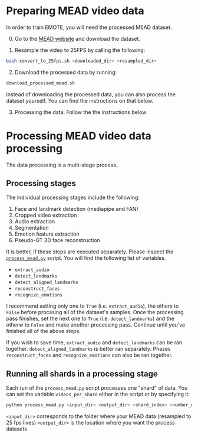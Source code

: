 # Preparing MEAD video data
In order to train EMOTE, you will need the processed MEAD dataset. 

0) Go to the [MEAD website](https://github.com/uniBruce/Mead) and download the dataset.

1) Resample the video to 25FPS by calling the following: 
```bash 
bash convert_to_25fps.sh <downloaded_dir> <resampled_dir>
```

2) Download the processed data by running:

```bash
download_processed_mead.sh
```
Instead of downloading the processed data, you can also process the dataset yourself. You can find the instructions on that below.

3) Processing the data. Follow the the instructions below


# Processing MEAD video data processing 

The data processing is a multi-stage process.

## Processing stages

The individual processing stages include the following: 
1) Face and landmark detection (mediapipe and FAN)
2) Cropped video extraction 
3) Audio extraction 
4) Segmentation 
5) Emotion feature extraction 
6) Pseudo-GT 3D face reconstruction 

It is better, if these steps are executed separately. Please inspect the [`process_mead.py`](./process_mead.py) script. You will find the following list of variables. 
- `extract_audio` 
- `detect_landmarks` 
- `detect_aligned_landmarks`
- `reconstruct_faces` 
- `recognize_emotions` 

I recommend setting only one to `True` (i.e. `extract_audio`), the others to `False` before procssing all of the dataset's samples. Once the processing pass finishes, 
set the next one to `True`  (i.e. `detect_landmarks`) and the otherw to `False` and make another processing pass. Continue until you've finished all of the above steps. 


If you wish to save time, `extract_audio` and `detect_landmarks` can be ran together. `detect_aligned_landmarks` is better ran separately.  Phases `reconstruct_faces` and `recognize_emotions` can also be ran together. 

## Running all shards in a processing stage 
Each run of the `process_mead.py` script processes one "shard" of data. You can set the variable `videos_per_shard` either in the script or by specifying it: 

```bash
python process_mead.py <input_dir> <output_dir> <shard_index> <number_of_videos_per_shard>
```

`<input_dir>` corresponds to the folder where your MEAD data (resampled to 25 fps lives)
`<output_dir>` is the location where you want the process datasets 